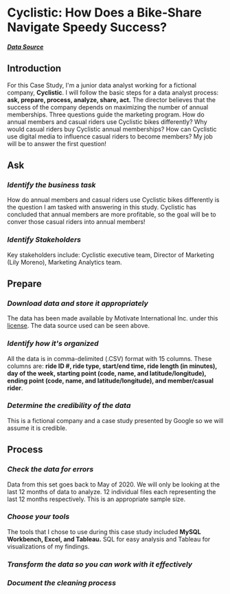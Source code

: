 # Cyclistic: How Does a Bike-Share Navigate Speedy Success?
#### ***[Data Source](https://divvy-tripdata.s3.amazonaws.com/index.html)***

## **Introduction**
For this Case Study, I'm a junior data analyst working for a fictional company, **Cyclistic**. I will follow the basic steps for a data analyst process: **ask, prepare, process, analyze, share, act.** The director believes that the success of the company depends on maximizing the number of annual memberships. Three questions guide the marketing program. How do annual members and casual riders use Cyclistic bikes differently? Why would casual riders buy Cyclistic annual memberships? How can Cyclistic use digital media to influence casual riders to become members? My job will be to answer the first question!

## **Ask**
### ***Identify the business task***
How do annual members and casual riders use Cyclistic bikes differently is the question I am tasked with answering in this study. Cyclistic has concluded that annual members are more profitable, so the goal will be to conver those casual riders into annual members!

### ***Identify Stakeholders***
Key stakeholders include: Cyclistic executive team, Director of Marketing (Lily Moreno), Marketing Analytics team.

## **Prepare**
### ***Download data and store it appropriately***
The data has been made available by Motivate International Inc. under this [license](https://ride.divvybikes.com/data-license-agreement). The data source used can be seen above.

### ***Identify how it's organized***
All the data is in comma-delimited (.CSV) format with 15 columns. These columns are: **ride ID #, ride type, start/end time, ride length (in minutes), day of the week, starting point (code, name, and latitude/longitude), ending point (code, name, and latitude/longitude), and member/casual rider**.

### ***Determine the credibility of the data***
This is a fictional company and a case study presented by Google so we will assume it is credible.

## Process
### ***Check the data for errors***
Data from this set goes back to May of 2020. We will only be looking at the last 12 months of data to analyze. 12 individual files each representing the last 12 months respectively. This is an appropriate sample size.

### ***Choose your tools***
The tools that I chose to use during this case study included **MySQL Workbench, Excel, and Tableau.** SQL for easy analysis and Tableau for visualizations of my findings.

### ***Transform the data so you can work with it effectively***

### ***Document the cleaning process***




